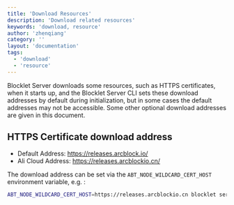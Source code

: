 ```yaml
---
title: 'Download Resources'
description: 'Download related resources'
keywords: 'download, resource'
author: 'zhenqiang'
category: ''
layout: 'documentation'
tags:
  - 'download'
  - 'resource'
---
```


Blocklet Server downloads some resources, such as HTTPS certificates, when it starts up, and the Blocklet Server CLI sets these download addresses by default during initialization, but in some cases the default addresses may not be accessible. Some other optional download addresses are given in this document.

## HTTPS Certificate download address

- Default Address: https://releases.arcblock.io/
- Ali Cloud Address: https://releases.arcblockio.cn/

The download address can be set via the `ABT_NODE_WILDCARD_CERT_HOST` environment variable, e.g. :

```bash
ABT_NODE_WILDCARD_CERT_HOST=https://releases.arcblockio.cn blocklet server start
```
